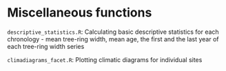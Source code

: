# Miscellaneous functions

`descriptive_statistics.R`: Calculating basic descriptive statistics for each chronology - mean tree-ring width, mean age, the first and the last year of each tree-ring width series


`climadiagrams_facet.R`: Plotting climatic diagrams for individual sites
